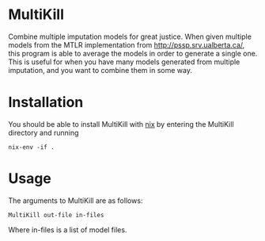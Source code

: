 MultiKill
=========

Combine multiple imputation models for great justice. When given
multiple models from the MTLR implementation from
http://pssp.srv.ualberta.ca/, this program is able to average the
models in order to generate a single one. This is useful for when you
have many models generated from multiple imputation, and you want to
combine them in some way.

Installation
============

You should be able to install MultiKill with [nix](http://nixos.org/nix/) by entering the MultiKill directory and running

    nix-env -if .

Usage
=====

The arguments to MultiKill are as follows:

    MultiKill out-file in-files

Where in-files is a list of model files.